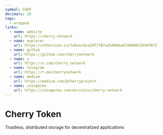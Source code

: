 ```yaml
---
symbol: CHER
decimals: 18
tags:
  - wrapped
links:
  - name: website
    url: https://cherry.network
  - name: explorer
    url: https://etherscan.io/token/0xa20f77B7ad5A88badC48800C56507B7274c06Fdc
  - name: github
    url: https://github.com/cherrynetwork
  - name: x
    url: https://x.com/cherry_network
  - name: telegram
    url: https://t.me/cherrynetwork
  - name: medium
    url: https://medium.com/@cherryproject
  - name: coingecko
    url: https://coingecko.com/en/coins/cherry-network
---
```


# Cherry Token

Trustless, distributed storage for decentralized applications
